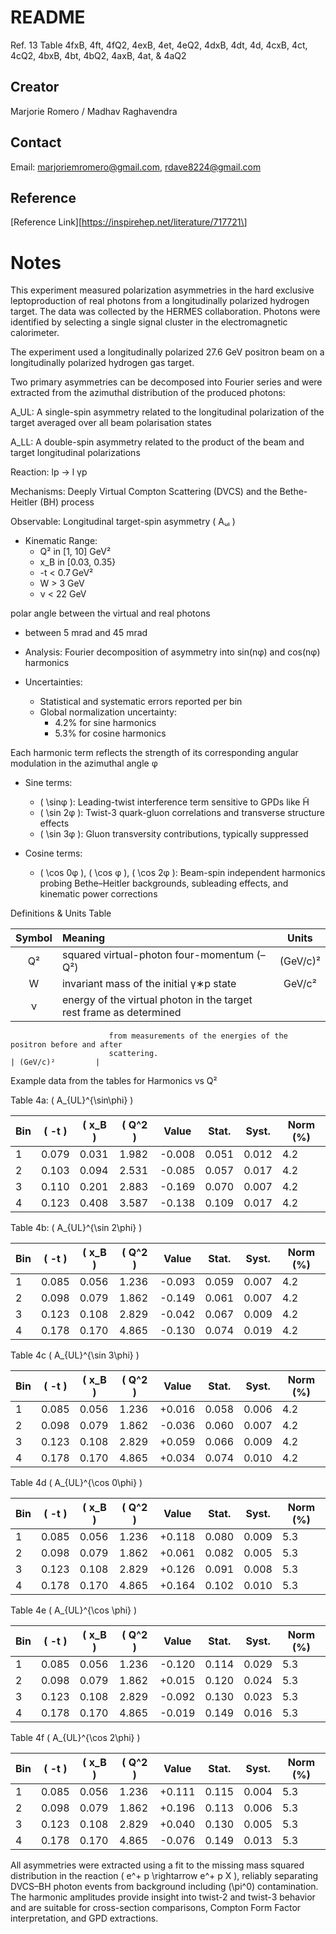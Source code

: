 # README

Ref. 13 Table 4fxB, 4ft, 4fQ2, 4exB, 4et, 4eQ2, 4dxB, 4dt, 4d, 4cxB, 4ct, 4cQ2, 4bxB, 4bt, 4bQ2, 4axB, 4at, & 4aQ2

## Creator

Marjorie Romero / Madhav Raghavendra 

## Contact

Email: [marjoriemromero@gmail.com](marjoriemromero@gmail.com), [rdave8224@gmail.com](rdave8224@gmail.com)

## Reference

\[Reference Link\]\[https://inspirehep.net/literature/717721\]

# Notes
This experiment measured polarization asymmetries in the hard exclusive leptoproduction of real photons from a longitudinally polarized hydrogen target. The data was collected by the HERMES collaboration. Photons were identified by selecting a single signal cluster in the electromagnetic calorimeter.

The experiment used a longitudinally polarized 27.6 GeV positron beam on a longitudinally polarized hydrogen gas target.

Two primary asymmetries can be decomposed into Fourier series and were extracted from the azimuthal distribution of the produced photons:

A_UL: A single-spin asymmetry related to the longitudinal polarization of the target averaged over all beam polarisation states

A_LL: A double-spin asymmetry related to the product of the beam and target longitudinal polarizations

Reaction: lp → l γp

Mechanisms: Deeply Virtual Compton Scattering (DVCS) and the Bethe-Heitler (BH) process

Observable: Longitudinal target-spin asymmetry \( Aᵤₗ \)
- Kinematic Range:
  - Q² in [1, 10] GeV²
  - x_B in [0.03, 0.35}
  - -t < 0.7 GeV²
  - W > 3 GeV
  - ν < 22 GeV 

polar angle between the virtual and real photons
- between 5 mrad and 45 mrad

- Analysis: Fourier decomposition of asymmetry into sin(nφ) and cos(nφ) harmonics

- Uncertainties:
  - Statistical and systematic errors reported per bin
  - Global normalization uncertainty: 
    - 4.2% for sine harmonics
    - 5.3% for cosine harmonics

Each harmonic term reflects the strength of its corresponding angular modulation in the azimuthal angle φ

- Sine terms:
  - \( \sinφ \): Leading-twist interference term sensitive to GPDs like H̃ 
  - \( \sin 2φ \): Twist-3 quark-gluon correlations and transverse structure effects
  - \( \sin 3φ \): Gluon transversity contributions, typically suppressed

- Cosine terms:
  - \( \cos 0φ \), \( \cos φ \), \( \cos 2φ \): Beam-spin independent harmonics probing Bethe–Heitler backgrounds, subleading effects, and kinematic power corrections

Definitions & Units Table

| Symbol                | Meaning                                                              | Units            |
|:---------------------:|:---------------------------------------------------------------------|:----------------:|
| Q²                    | squared virtual-photon four-momentum (–Q²)                           | (GeV/c)²         |
| W                     | invariant mass of the initial γ∗p state                              | GeV/c²           |
| ν                     | energy of the virtual photon in the target rest frame as determined 
                          from measurements of the energies of the positron before and after 
                          scattering.                                                          | (GeV/c)²         |


Example data from the tables for Harmonics vs Q² 

Table 4a: \( A_{UL}^{\sin\phi} \)

| Bin | \( -t \) | \( x_B \) | \( Q^2 \) | Value | Stat. | Syst. | Norm (%) |
|-----|----------|-----------|-----------|--------|--------|--------|----------|
| 1 | 0.079 | 0.031 | 1.982 | -0.008 | 0.051 | 0.012 | 4.2 |
| 2 | 0.103 | 0.094 | 2.531 | -0.085 | 0.057 | 0.017 | 4.2 |
| 3 | 0.110 | 0.201 | 2.883 | -0.169 | 0.070 | 0.007 | 4.2 |
| 4 | 0.123 | 0.408 | 3.587 | -0.138 | 0.109 | 0.017 | 4.2 |

Table 4b: \( A_{UL}^{\sin 2\phi} \) 

| Bin | \( -t \) | \( x_B \) | \( Q^2 \) | Value | Stat. | Syst. | Norm (%) |
|-----|----------|-----------|-----------|--------|--------|--------|----------|
| 1 | 0.085 | 0.056 | 1.236 | -0.093 | 0.059 | 0.007 | 4.2 |
| 2 | 0.098 | 0.079 | 1.862 | -0.149 | 0.061 | 0.007 | 4.2 |
| 3 | 0.123 | 0.108 | 2.829 | -0.042 | 0.067 | 0.009 | 4.2 |
| 4 | 0.178 | 0.170 | 4.865 | -0.130 | 0.074 | 0.019 | 4.2 |

Table 4c \( A_{UL}^{\sin 3\phi} \) 

| Bin | \( -t \) | \( x_B \) | \( Q^2 \) | Value | Stat. | Syst. | Norm (%) |
|-----|----------|-----------|-----------|--------|--------|--------|----------|
| 1 | 0.085 | 0.056 | 1.236 | +0.016 | 0.058 | 0.006 | 4.2 |
| 2 | 0.098 | 0.079 | 1.862 | -0.036 | 0.060 | 0.007 | 4.2 |
| 3 | 0.123 | 0.108 | 2.829 | +0.059 | 0.066 | 0.009 | 4.2 |
| 4 | 0.178 | 0.170 | 4.865 | +0.034 | 0.074 | 0.010 | 4.2 |

Table 4d \( A_{UL}^{\cos 0\phi} \) 

| Bin | \( -t \) | \( x_B \) | \( Q^2 \) | Value | Stat. | Syst. | Norm (%) |
|-----|----------|-----------|-----------|--------|--------|--------|----------|
| 1 | 0.085 | 0.056 | 1.236 | +0.118 | 0.080 | 0.009 | 5.3 |
| 2 | 0.098 | 0.079 | 1.862 | +0.061 | 0.082 | 0.005 | 5.3 |
| 3 | 0.123 | 0.108 | 2.829 | +0.126 | 0.091 | 0.008 | 5.3 |
| 4 | 0.178 | 0.170 | 4.865 | +0.164 | 0.102 | 0.010 | 5.3 |

Table 4e \( A_{UL}^{\cos \phi} \)

| Bin | \( -t \) | \( x_B \) | \( Q^2 \) | Value | Stat. | Syst. | Norm (%) |
|-----|----------|-----------|-----------|--------|--------|--------|----------|
| 1 | 0.085 | 0.056 | 1.236 | -0.120 | 0.114 | 0.029 | 5.3 |
| 2 | 0.098 | 0.079 | 1.862 | +0.015 | 0.120 | 0.024 | 5.3 |
| 3 | 0.123 | 0.108 | 2.829 | -0.092 | 0.130 | 0.023 | 5.3 |
| 4 | 0.178 | 0.170 | 4.865 | -0.019 | 0.149 | 0.016 | 5.3 |

Table 4f \( A_{UL}^{\cos 2\phi} \) 

| Bin | \( -t \) | \( x_B \) | \( Q^2 \) | Value | Stat. | Syst. | Norm (%) |
|-----|----------|-----------|-----------|--------|--------|--------|----------|
| 1 | 0.085 | 0.056 | 1.236 | +0.111 | 0.115 | 0.004 | 5.3 |
| 2 | 0.098 | 0.079 | 1.862 | +0.196 | 0.113 | 0.006 | 5.3 |
| 3 | 0.123 | 0.108 | 2.829 | +0.040 | 0.130 | 0.005 | 5.3 |
| 4 | 0.178 | 0.170 | 4.865 | -0.076 | 0.149 | 0.013 | 5.3 |



All asymmetries were extracted using a fit to the missing mass squared distribution in the reaction \( e^+ p \rightarrow e^+ p X \), reliably separating DVCS–BH photon events from background including \(\pi^0\) contamination. The harmonic amplitudes provide insight into twist-2 and twist-3 behavior and are suitable for cross-section comparisons, Compton Form Factor interpretation, and GPD extractions.
